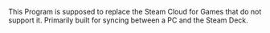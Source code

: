 This Program is supposed to replace the Steam Cloud for Games that do not support it.
Primarily built for syncing between a PC and the Steam Deck.
